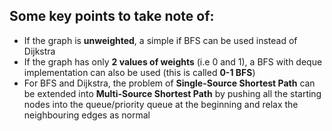 ## Some key points to take note of:
- If the graph is **unweighted**, a simple if BFS can be used instead of Dijkstra
- If the graph has only **2 values of weights** (i.e 0 and 1), a BFS with deque implementation can also be used (this is called **0-1 BFS**)
- For BFS and Dijkstra, the problem of **Single-Source Shortest Path** can be extended into **Multi-Source Shortest Path** by pushing all the starting nodes into the queue/priority queue at the beginning and relax the neighbouring edges as normal
